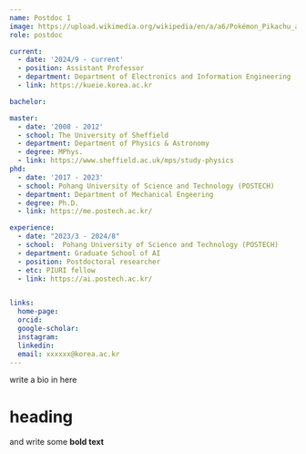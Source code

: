 ```yaml
---
name: Postdoc 1
image: https://upload.wikimedia.org/wikipedia/en/a/a6/Pokémon_Pikachu_art.png
role: postdoc

current:
  - date: '2024/9 - current'
  - position: Assistant Professor
  - department: Department of Electronics and Information Engineering  
  - link: https://kueie.korea.ac.kr

bachelor:

master:
  - date: '2008 - 2012'
  - school: The University of Sheffield
  - department: Department of Physics & Astronomy
  - degree: MPhys.
  - link: https://www.sheffield.ac.uk/mps/study-physics
phd:
  - date: '2017 - 2023'
  - school: Pohang University of Science and Technology (POSTECH)
  - department: Department of Mechanical Engeering
  - degree: Ph.D.
  - link: https://me.postech.ac.kr/

experience:
  - date: "2023/3 - 2024/8"
  - school:  Pohang University of Science and Technology (POSTECH)
  - department: Graduate School of AI
  - position: Postdoctoral researcher
  - etc: PIURI fellow
  - link: https://ai.postech.ac.kr/


links:
  home-page: 
  orcid: 
  google-scholar: 
  instagram: 
  linkedin: 
  email: xxxxxx@korea.ac.kr
---
```


 write a bio in here 

#  heading

and write some **bold text** 